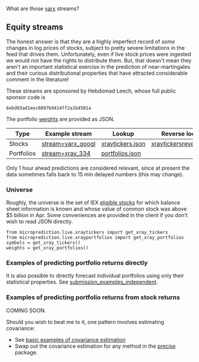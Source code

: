 What are those [yarx](https://www.microprediction.org/stream_dashboard.html?stream=yarx_1n) streams? 

## Equity streams

The honest answer is that they are a highly imperfect record of *some* changes in log prices of stocks, subject to pretty severe limitations in the feed that drives them. Unfortunately, even 
if live stock prices were ingested we would not have the rights to distribute them. But, that doesn't mean they aren't an important statistical exercise in the prediction of near-martingales and 
their curious distributional properties that have attracted considerable comment in the literature! 


These streams are sponsored by Hebdomad Leech, whose full public sponsor code is

    6ebd03ad1eec6897b9414ff2a1b4501a

The portfolio [weights](https://raw.githubusercontent.com/microprediction/microprediction/master/microprediction/live/xrayportfolios.json) are provided as JSON.  

 | Type           | Example stream                                                                            | Lookup       | Reverse lookup |
 |----------------|-------------------------------------------------------------------------------------------|---------------|---------------|
 | Stocks         | [stream=yarx_googl](https://www.microprediction.org/stream_dashboard.html?stream=yarx_googl)    | [xraytickers.json](https://raw.githubusercontent.com/microprediction/microprediction/master/microprediction/live/xraytickers.json) | [xraytickersreverse.json](https://raw.githubusercontent.com/microprediction/microprediction/master/microprediction/live/xraytickersreverse.json) |
 | Portfolios     | [stream=xray_334](https://www.microprediction.org/stream_dashboard.html?stream=xray_334) | [portfolios.json](https://raw.githubusercontent.com/microprediction/microprediction/master/microprediction/live/xrayportfolios.json) | |

Only 1 hour ahead predictions are considered relevant, since at present the data sometimes falls back to 15 min delayed numbers (this may change).  

### Universe
Roughly, the universe is the set of IEX [eligible stocks](https://iextrading.com/trading/eligible-symbols/) for which balance sheet information is known and whose value of common stock was above $5 billion in Apr. Some conveniences are provided in the client if you don't wish to read JSON directly. 

    from microprediction.live.xraytickers import get_xray_tickers 
    from microprediction.live.xrayportfolios import get_xray_portfolios
    symbols = get_xray_tickers()
    weights = get_xray_portfolios()
      
      
### Examples of predicting portfolio returns directly

It is also possible to directly forecast individual portfolios using only their statistical properties. See [submission_examples_independent](https://github.com/microprediction/microprediction/tree/master/submission_examples_independent). 
      
### Examples of predicting portfolio returns from stock returns

COMING SOON. 

Should you wish to beat me to it, one pattern involves estimating covariance:

 - See [basic examples of covariance estimation](https://github.com/microprediction/precise/blob/main/examples_basic_usage/running_empirical_population_covariance.py) 
 - Swap out the covariance estimation for any method in the [precise](https://github.com/microprediction/precise) package. 
 








